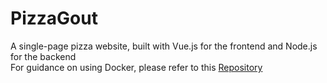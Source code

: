 # PizzaGout
A single-page pizza website, built with Vue.js for the frontend and Node.js for the backend  
For guidance on using Docker, please refer to this [Repository](https://github.com/LamSut/Play-with-Containers/tree/main/8.compose)

